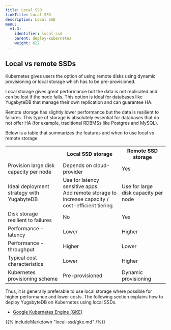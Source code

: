 ```yaml
---
title: Local SSD
linkTitle: Local SSD
description: Local SSD
menu:
  v1.3:
    identifier: local-ssd
    parent: deploy-kubernetes
    weight: 622
---
```


<h2>Local vs remote SSDs</h2>

Kubernetes gives users the option of using remote disks using dynamic provisioning or local storage which has to be pre-provisioned.

Local storage gives great performance but the data is not replicated and can be lost if the node fails. This option is ideal for databases like YugabyteDB that manage their own replication and can guarantee HA.

Remote storage has slightly lower performance but the data is resilient to failures. This type of storage is absolutely essential for databases that do not offer HA (for example, traditional RDBMSs like Postgres and MySQL).

Below is a table that summarizes the features and when to use local vs remote storage.

<table>
  <tr>
    <th></th>
    <th>Local SSD storage</th> 
    <th>Remote SSD storage</th>
  </tr>
  <tr>
    <td>Provision large disk capacity per node</td>
    <td>Depends on cloud-provider</td> 
    <td>Yes</td>
  </tr>
  <tr>
    <td>Ideal deployment strategy with YugabyteDB</td>
    <td>Use for latency sensitive apps <br> Add remote storage to increase capacity / cost-efficient tiering</td>
    <td>Use for large disk capacity per node</td>
  </tr>
  <tr>
    <td>Disk storage resilient to failures</td>
    <td>No</td> 
    <td>Yes</td>
  </tr>
  <tr>
    <td>Performance - latency</td>
    <td>Lower</td> 
    <td>Higher</td>
  </tr>
  <tr>
    <td>Performance - throughput</td>
    <td>Higher</td> 
    <td>Lower</td>
  </tr>
  <tr>
    <td>Typical cost characteristics</td>
    <td>Lower</td> 
    <td>Higher</td>
  </tr>
  <tr>
    <td>Kubernetes provisioning scheme</td>
    <td>Pre-provisioned</td> 
    <td>Dynamic provisioning</td>
  </tr>
</table>

Thus, it is generally preferable to use local storage where possible for higher performance and lower costs. The following section explains how to deploy YugabyteDB on Kubernetes using local SSDs.

<ul class="nav nav-tabs nav-tabs-yb">
  <li >
    <a href="#gke" class="nav-link active" id="gke-tab" data-toggle="tab" role="tab" aria-controls="gke" aria-selected="true">
      <i class="fas fa-cubes" aria-hidden="true"></i>
      Google Kubernetes Engine (GKE)
    </a>
  </li>
</ul>

<div class="tab-content">
  <div id="gke" class="tab-pane fade show active" role="tabpanel" aria-labelledby="gke-tab">
    {{% includeMarkdown "local-ssd/gke.md" /%}}
  </div>
</div>
